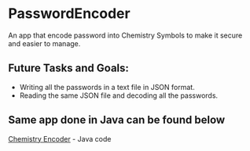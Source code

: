 # PasswordEncoder

An app that encode password into Chemistry Symbols to make it secure and easier to manage.

## Future Tasks and Goals:
* Writing all the passwords in a text file in JSON format.
* Reading the same JSON file and decoding all the passwords.

## Same app done in Java can be found below

[Chemistry Encoder](https://github.com/iharnoor/ChemistryEncoder) - Java code

